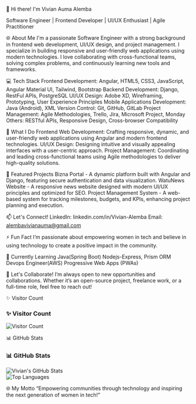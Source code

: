 👋 Hi there! I'm Vivian Auma Alemba


Software Engineer | Frontend Developer | UI/UX Enthusiast | Agile Practitioner

🌐 About Me
I'm a passionate Software Engineer with a strong background in frontend web development, UI/UX design, and project management. I specialize in building responsive and user-friendly web applications using modern technologies. I love collaborating with cross-functional teams, solving complex problems, and continuously learning new tools and frameworks.

💻 Tech Stack
Frontend Development: Angular, HTML5, CSS3, JavaScript, Angular Material UI, Tailwind, Bootstrap
Backend Development: Django, RestFul APIs, PostgreSQL
UI/UX Design: Adobe XD, Wireframing, Prototyping, User Experience Principles
Mobile Applications Development: Java (Android), XML
Version Control: Git, GitHub, GitLab
Project Management: Agile Methodologies, Trello, Jira, Microsoft Project, Monday
Others: RESTful APIs, Responsive Design, Cross-browser Compatibility

🚀 What I Do
Frontend Web Development: Crafting responsive, dynamic, and user-friendly web applications using Angular and modern frontend technologies.
UI/UX Design: Designing intuitive and visually appealing interfaces with a user-centric approach.
Project Management: Coordinating and leading cross-functional teams using Agile methodologies to deliver high-quality solutions.

🌟 Featured Projects
Bizna Portal - A dynamic platform built with Angular and Django, featuring secure authentication and data visualization.
WatuNews Website - A responsive news website designed with modern UI/UX principles and optimized for SEO.
Project Management System - A web-based system for tracking milestones, budgets, and KPIs, enhancing project planning and execution.

📫 Let's Connect!
LinkedIn: linkedin.com/in/Vivian-Alemba
Email: alembavivianauma@gmail.com

⚡ Fun Fact
I’m passionate about empowering women in tech and believe in using technology to create a positive impact in the community.

🌱 Currently Learning
Java(Spring Boot)
Nodejs-Express, Prism ORM
Devops Engineer(AWS)
Progressive Web Apps (PWAs)

💬 Let's Collaborate!
I’m always open to new opportunities and collaborations. Whether it’s an open-source project, freelance work, or a full-time role, feel free to reach out!

✨ Visitor Count
### **✨ Visitor Count**  
![Visitor Count](https://komarev.com/ghpvc/?username=Alemba-Vivian&color=blue)


📊 GitHub Stats
### **📊 GitHub Stats**  
![Vivian's GitHub Stats](https://github-readme-stats.vercel.app/api?username=Alemba-Vivian&show_icons=true&theme=radical)  
![Top Languages](https://github-readme-stats.vercel.app/api/top-langs/?username=Alemba-Vivian&layout=compact&theme=radical)


🌐 My Motto
“Empowering communities through technology and inspiring the next generation of women in tech!”

<!---
Alemba-Vivian/Alemba-Vivian is a ✨ special ✨ repository because its `README.md` (this file) appears on your GitHub profile.
You can click the Preview link to take a look at your changes.
--->
